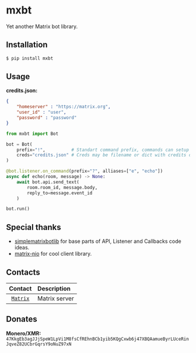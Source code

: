 # mxbt 

Yet another Matrix bot library.

## Installation

```sh
$ pip install mxbt
```

## Usage

**credits.json:**
```json
{
    "homeserver" : "https://matrix.org",
    "user_id" : "user",
    "password" : "password"
}
```

```python
from mxbt import Bot

bot = Bot(
    prefix="!",          # Standart command prefix, commands can setup it own prefix
    creds="credits.json" # Creds may be filename or dict with credits data
)

@bot.listener.on_command(prefix="?", alliases=["e", "echo"])
async def echo(room, message) -> None:
    await bot.api.send_text(
        room.room_id, message.body,
        reply_to=message.event_id
    )

bot.run()
```

## Special thanks

* [simplematrixbotlib](https://codeberg.org/imbev/simplematrixbotlib) for base parts of API, Listener and Callbacks code ideas.
* [matrix-nio](https://github.com/poljar/matrix-nio) for cool client library.

## Contacts

| Contact                                               | Description       |
| :---:                                                 | :---              |
| [`Matrix`](https://matrix.to/#/#librehub:matrix.org)  | Matrix server     |

## Donates
**Monero/XMR:** `47KkgEb3agJJjSpeW1LpVi1M8fsCfREhnBCb1yib5KQgCxwb6j47XBQAamueByrLUceRinJqveZ82UCbrGqrsY9oNuZ97xN`

